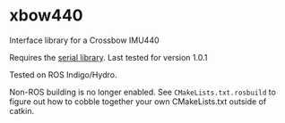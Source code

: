 xbow440
=======

Interface library for a Crossbow IMU440

Requires the [serial library](https://github.com/wjwwood/serial). Last tested for version 1.0.1

Tested on ROS Indigo/Hydro.

Non-ROS building is no longer enabled. See `CMakeLists.txt.rosbuild` to figure out how to cobble together your own CMakeLists.txt outside of catkin.

